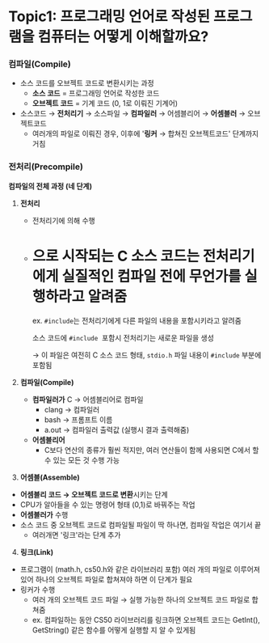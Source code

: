# Topic1: 프로그래밍 언어로 작성된 프로그램을 컴퓨터는 어떻게 이해할까요?

### **컴파일(Compile)**

- 소스 코드를 오브젝트 코드로 변환시키는 과정
  - **소스 코드** = 프로그래밍 언어로 작성한 코드
  - **오브젝트 코드** = 기계 코드 (0, 1로 이뤄진 기계어)
- 소스코드 → **전처리기** → 소스파일 → **컴파일러** → 어셈블리어 → **어셈블러** → 오브젝트코드
  - 여러개의 파일로 이뤄진 경우, 이후에 '**링커** → 합쳐진 오브젝트코드' 단계까지 거침

### **전처리(Precompile)**

**컴파일의 전체 과정 (네 단계)**

1. **전처리**

   - 전처리기에 의해 수행
   - # 으로 시작되는 C 소스 코드는 전처리기에게 **실질적인 컴파일 전에 무언가를 실행**하라고 알려줌

     ex. `#include`는 전처리기에게 다른 파일의 내용을 포함시키라고 알려줌

     소스 코드에 `#include`  포함시 전처리기는 새로운 파일을 생성

     → 이 파일은 여전히 C 소스 코드 형태, `stdio.h` 파일 내용이 `#include` 부분에 포함됨

2. **컴파일(Compile)**

   - **컴파일러가** C → 어셈블리어로 컴파일
     - clang → 컴파일러
     - bash → 프롬프트 이름
     - a.out → 컴파일러 출력값 (실행시 결과 출력해줌)
   - **어셈블리어**
     - C보다 연산의 종류가 훨씬 적지만, 여러 연산들이 함께 사용되면 C에서 할 수 있는 모든 것 수행 가능

3. **어셈블(Assemble)**

- **어셈블리 코드 → 오브젝트 코드로 변환**시키는 단계
- CPU가 알아들을 수 있는 명령어 형태 (0,1)로 바꿔주는 작업
- **어셈블러가** 수행
- 소스 코드 중 오브젝트 코드로 컴파일될 파일이 딱 하나면, 컴파일 작업은 여기서 끝
  - 여러개면 '링크'라는 단계 추가

4. **링크(Link)**

- 프로그램이 (math.h, cs50.h와 같은 라이브러리 포함) 여러 개의 파일로 이루어져 있어 하나의 오브젝트 파일로 합쳐져야 하면 이 단계가 필요
- 링커가 수행
  - 여러 개의 오브젝트 코드 파일 → 실행 가능한 하나의 오브젝트 코드 파일로 합쳐줌
  - ex. 컴파일하는 동안 CS50 라이브러리를 링크하면 오브젝트 코드는 GetInt(), GetString() 같은 함수를 어떻게 실행할 지 알 수 있게됨
